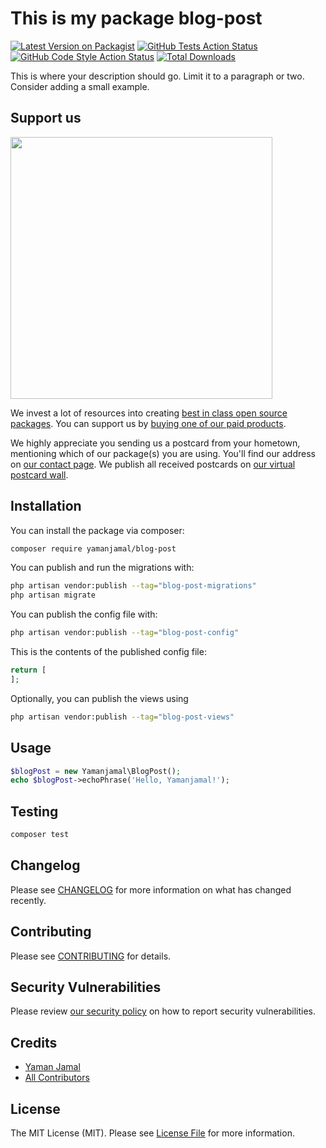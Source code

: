 # This is my package blog-post

[![Latest Version on Packagist](https://img.shields.io/packagist/v/yamanjamal/blog-post.svg?style=flat-square)](https://packagist.org/packages/yamanjamal/blog-post)
[![GitHub Tests Action Status](https://img.shields.io/github/actions/workflow/status/yamanjamal/blog-post/run-tests.yml?branch=main&label=tests&style=flat-square)](https://github.com/yamanjamal/blog-post/actions?query=workflow%3Arun-tests+branch%3Amain)
[![GitHub Code Style Action Status](https://img.shields.io/github/actions/workflow/status/yamanjamal/blog-post/fix-php-code-style-issues.yml?branch=main&label=code%20style&style=flat-square)](https://github.com/yamanjamal/blog-post/actions?query=workflow%3A"Fix+PHP+code+style+issues"+branch%3Amain)
[![Total Downloads](https://img.shields.io/packagist/dt/yamanjamal/blog-post.svg?style=flat-square)](https://packagist.org/packages/yamanjamal/blog-post)

This is where your description should go. Limit it to a paragraph or two. Consider adding a small example.

## Support us

[<img src="https://github-ads.s3.eu-central-1.amazonaws.com/blog-post.jpg?t=1" width="419px" />](https://spatie.be/github-ad-click/blog-post)

We invest a lot of resources into creating [best in class open source packages](https://spatie.be/open-source). You can support us by [buying one of our paid products](https://spatie.be/open-source/support-us).

We highly appreciate you sending us a postcard from your hometown, mentioning which of our package(s) you are using. You'll find our address on [our contact page](https://spatie.be/about-us). We publish all received postcards on [our virtual postcard wall](https://spatie.be/open-source/postcards).

## Installation

You can install the package via composer:

```bash
composer require yamanjamal/blog-post
```

You can publish and run the migrations with:

```bash
php artisan vendor:publish --tag="blog-post-migrations"
php artisan migrate
```

You can publish the config file with:

```bash
php artisan vendor:publish --tag="blog-post-config"
```

This is the contents of the published config file:

```php
return [
];
```

Optionally, you can publish the views using

```bash
php artisan vendor:publish --tag="blog-post-views"
```

## Usage

```php
$blogPost = new Yamanjamal\BlogPost();
echo $blogPost->echoPhrase('Hello, Yamanjamal!');
```

## Testing

```bash
composer test
```

## Changelog

Please see [CHANGELOG](CHANGELOG.md) for more information on what has changed recently.

## Contributing

Please see [CONTRIBUTING](CONTRIBUTING.md) for details.

## Security Vulnerabilities

Please review [our security policy](../../security/policy) on how to report security vulnerabilities.

## Credits

- [Yaman Jamal](https://github.com/yamanjamal)
- [All Contributors](../../contributors)

## License

The MIT License (MIT). Please see [License File](LICENSE.md) for more information.
